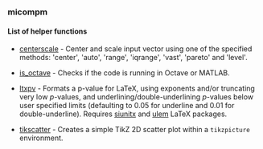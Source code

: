 ### micompm

#### List of helper functions

* [centerscale](centerscale.m) - Center and scale input vector using one of the
specified methods: 'center', 'auto', 'range', 'iqrange', 'vast', 'pareto' and
'level'.

* [is_octave](is_octave.m) - Checks if the code is running in Octave or
MATLAB.

* [ltxpv](ltxpv.m) - Formats a p-value for LaTeX, using exponents and/or 
truncating very low _p_-values, and underlining/double-underlining _p_-values 
below user specified limits (defaulting to 0.05 for underline and 0.01 for
double-underline). Requires [siunitx] and [ulem] LaTeX packages.

* [tikscatter](tikscatter.m) - Creates a simple TikZ 2D scatter plot within a
`tikzpicture` environment.

[siunitx]: https://www.ctan.org/pkg/siunitx
[ulem]: https://www.ctan.org/pkg/ulem
